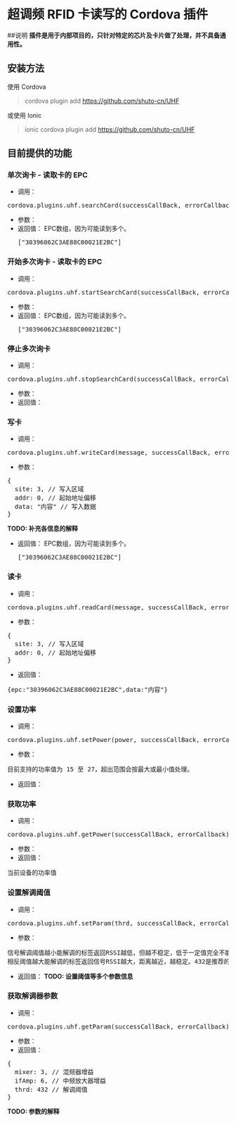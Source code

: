 # 超调频 RFID 卡读写的 Cordova 插件

##说明
**插件是用于内部项目的，只针对特定的芯片及卡片做了处理，并不具备通用性。**

## 安装方法
使用 Cordova
> cordova plugin add https://github.com/shuto-cn/UHF

或使用 Ionic

> ionic cordova plugin add https://github.com/shuto-cn/UHF

## 目前提供的功能
### 单次询卡 - 读取卡的 EPC
* 调用：
<pre>cordova.plugins.uhf.searchCard(successCallBack, errorCallback);</pre>
* 参数：
* 返回值：
EPC数组，因为可能读到多个。<pre>["30396062C3AE88C00021E2BC"]</pre>

### 开始多次询卡 - 读取卡的 EPC
* 调用：
<pre>cordova.plugins.uhf.startSearchCard(successCallBack, errorCallback);</pre>
* 参数：
* 返回值：
EPC数组，因为可能读到多个。<pre>["30396062C3AE88C00021E2BC"]</pre>
 
### 停止多次询卡
* 调用：
<pre>cordova.plugins.uhf.stopSearchCard(successCallBack, errorCallback);</pre>
* 参数：
* 返回值：
 
### 写卡
* 调用：
<pre>cordova.plugins.uhf.writeCard(message, successCallBack, errorCallback);</pre>
* 参数：
<pre>
{
  site: 3, // 写入区域
  addr: 0, // 起始地址偏移
  data: "内容" // 写入数据
}
</pre>
**TODO: 补充各信息的解释**

* 返回值：
EPC数组，因为可能读到多个。<pre>["30396062C3AE88C00021E2BC"]</pre>

### 读卡
* 调用：
<pre>cordova.plugins.uhf.readCard(message, successCallBack, errorCallback);</pre>
* 参数：
<pre>
{
  site: 3, // 写入区域
  addr: 0, // 起始地址偏移
}
</pre>

* 返回值：
<pre>{epc:"30396062C3AE88C00021E2BC",data:"内容"}</pre>

### 设置功率
* 调用：
<pre>cordova.plugins.uhf.setPower(power, successCallBack, errorCallback);</pre>
* 参数：
<pre>
目前支持的功率值为 15 至 27，超出范围会按最大或最小值处理。
</pre>
* 返回值：

### 获取功率
* 调用：
<pre>cordova.plugins.uhf.getPower(successCallBack, errorCallback);</pre>
* 参数：
* 返回值：
<pre>
当前设备的功率值
</pre>

### 设置解调阈值
* 调用：
<pre>cordova.plugins.uhf.setParam(thrd, successCallBack, errorCallback);</pre>
* 参数：
<pre>
信号解调阈值越小能解调的标签返回RSSI越低，但越不稳定，低于一定值完全不能解调；
相反阈值越大能解调的标签返回信号RSSI越大，距离越近，越稳定。432是推荐的最小值。
</pre>
* 返回值：
**TODO: 设置阈值等多个参数信息**

### 获取解调器参数
* 调用：
<pre>cordova.plugins.uhf.getParam(successCallBack, errorCallback);</pre>
* 参数：
* 返回值：
<pre>
{
  mixer: 3, // 混频器增益
  ifAmp: 6, // 中频放大器增益
  thrd: 432 // 解调阈值
}
</pre>
**TODO: 参数的解释**